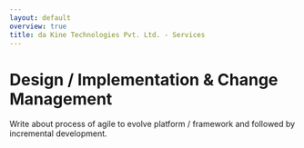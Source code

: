 ```yaml
---
layout: default
overview: true
title: da Kine Technologies Pvt. Ltd. - Services
---
```

# Design / Implementation &amp; Change Management
Write about process of agile to evolve platform / framework and followed by incremental development.